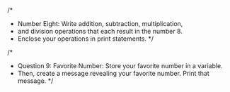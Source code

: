 /\*

- Number Eight: Write addition, subtraction, multiplication,
- and division operations that each result in the number 8.
- Enclose your operations in print statements.
  \*/

/\*

- Question 9: Favorite Number: Store your favorite number in a variable.
- Then, create a message revealing your favorite number. Print that message.
  \*/
